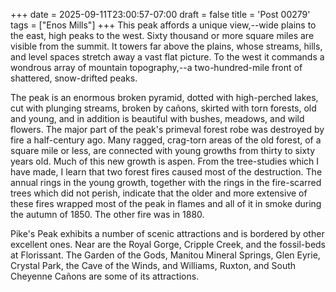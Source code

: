 +++
date = 2025-09-11T23:00:57-07:00
draft = false
title = 'Post 00279'
tags = ["Enos Mills"]
+++
This peak affords a unique view,--wide plains to the east, high peaks to the west. Sixty thousand or more square miles are visible from the summit. It towers far above the plains, whose streams, hills, and level spaces stretch away a vast flat picture. To the west it commands a wondrous array of mountain topography,--a two-hundred-mile front of shattered, snow-drifted peaks.

The peak is an enormous broken pyramid, dotted with high-perched lakes, cut with plunging streams, broken by cañons, skirted with torn forests, old and young, and in addition is beautiful with bushes, meadows, and wild flowers. The major part of the peak's primeval forest robe was destroyed by fire a half-century ago. Many ragged, crag-torn areas of the old forest, of a square mile or less, are connected with young growths from thirty to sixty years old. Much of this new growth is aspen. From the tree-studies which I have made, I learn that two forest fires caused most of the destruction. The annual rings in the young growth, together with the rings in the fire-scarred trees which did not perish, indicate that the older and more extensive of these fires wrapped most of the peak in flames and all of it in smoke during the autumn of 1850. The other fire was in 1880.

Pike's Peak exhibits a number of scenic attractions and is bordered by other excellent ones. Near are the Royal Gorge, Cripple Creek, and the fossil-beds at Florissant. The Garden of the Gods, Manitou Mineral Springs, Glen Eyrie, Crystal Park, the Cave of the Winds, and Williams, Ruxton, and South Cheyenne Cañons are some of its attractions.
